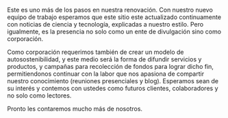 <!--
.. title: Renovando nuestra presencia web
.. slug: renovando-nuestra-presencia-web
.. date: 2017-07-07 23:08:05 UTC-05:00
.. tags: redes sociales, presencia web, renovación
.. category: corporación
.. link:
.. description: Publicación sobre la renovación de imagen y mejora de la presencia web de la corporación.
.. type: text
.. author: Edward Villegas Pulgarin
-->

Este es uno más de los pasos en nuestra renovación. Con nuestro nuevo equipo de trabajo esperamos que este sitio este actualizado continuamente con noticias de ciencia y tecnología, explicadas a nuestro estilo. Pero igualmente, es la presencia no solo como un ente de divulgación sino como corporación.  

Como corporación requerimos también de crear un modelo de autosostenibilidad, y este medio será la forma de difundir servicios y productos, y campañas para recolección de fondos para lograr dicho fin, permitiendonos continuar con la labor que nos apasiona de compartir nuestro conocimiento (reuniones presenciales y blog). Esperamos sean de su interés y contemos con ustedes como futuros clientes, colaboradores y no solo como lectores.  

Pronto les contaremos mucho más de nosotros.  
